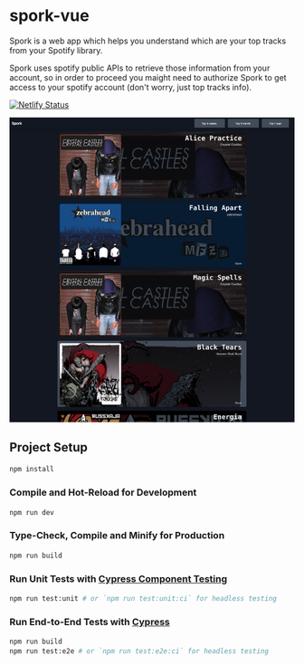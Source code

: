 # spork-vue

Spork is a web app which helps you understand which are your top tracks from your Spotify library.

Spork uses spotify public APIs to retrieve those information from your account, so in order to proceed you maight need to authorize Spork to get access to your spotify account (don't worry, just top tracks info).

[![Netlify Status](https://api.netlify.com/api/v1/badges/66dd0072-4348-435e-b4f8-7d5a3f685cd6/deploy-status)](https://app.netlify.com/sites/spork-vue/deploys)

![image](./public/Screenshot%202022-06-14%20at%2008.36.00.png)

## Project Setup

```sh
npm install
```

### Compile and Hot-Reload for Development

```sh
npm run dev
```

### Type-Check, Compile and Minify for Production

```sh
npm run build
```

### Run Unit Tests with [Cypress Component Testing](https://docs.cypress.io/guides/component-testing/introduction)

```sh
npm run test:unit # or `npm run test:unit:ci` for headless testing
```

### Run End-to-End Tests with [Cypress](https://www.cypress.io/)

```sh
npm run build
npm run test:e2e # or `npm run test:e2e:ci` for headless testing
```
